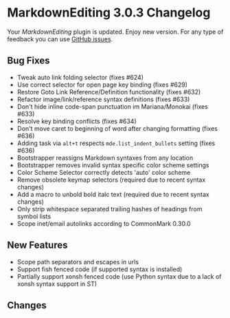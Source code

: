 # MarkdownEditing 3.0.3 Changelog

Your _MarkdownEditing_ plugin is updated. Enjoy new version. For any type of
feedback you can use [GitHub issues][issues].

## Bug Fixes

* Tweak auto link folding selector (fixes #624)
* Use correct selector for open page key binding (fixes #629)
* Restore Goto Link Reference/Definition functionality (fixes #632)
* Refactor image/link/reference syntax definitions (fixes #633)
* Don't hide inline code-span punctuation im Mariana/Monokai (fixes #633)
* Resolve key binding conflicts (fixes #634)
* Don't move caret to beginning of word after changing formatting (fixes #636)
* Adding task via `alt+t` respects `mde.list_indent_bullets` setting (fixes #636)
* Bootstrapper reassigns Markdown syntaxes from any location
* Bootstrapper removes invalid syntax specific color scheme settings
* Color Scheme Selector correctly detects 'auto' color scheme
* Remove obsolete keymap selectors (required due to recent syntax changes)
* Add a macro to unbold bold italc text (required due to recent syntax changes)
* Only strip whitespace separated trailing hashes of headings from symbol lists
* Scope inet/email autolinks according to CommonMark 0.30.0

## New Features

* Scope path separators and escapes in urls
* Support fish fenced code (if supported syntax is installed)
* Partially support xonsh fenced code (use Python syntax due to a lack of xonsh syntax support in ST)

## Changes

[issues]: https://github.com/SublimeText-Markdown/MarkdownEditing/issues
